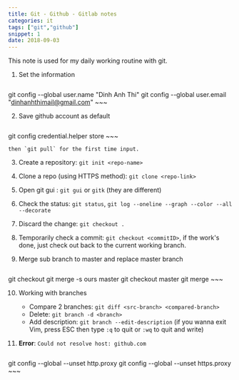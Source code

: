 ```yaml
---
title: Git - Github - Gitlab notes
categories: it
tags: ["git","github"]
snippet: 1
date: 2018-09-03
---
```


This note is used for my daily working routine with git.

1. Set the information

	~~~ bash
git config --global user.name "Dinh Anh Thi"
git config --global user.email "dinhanhthimail@gmail.com"
	~~~

2. Save github account as default 

	~~~ bash
git config credential.helper store
	~~~

	then `git pull` for the first time input.

3. Create a repository: `git init <repo-name>`

4. Clone a repo (using HTTPS method): `git clone <repo-link>`

5. Open git gui : `git gui` or `gitk` (they are different)

6. Check the status: `git status`, `git log --oneline --graph --color --all --decorate`

7. Discard the change: `git checkout .`

8. Temporarily check a commit: `git checkout <commitID>`, if the work's done, just check out back to the current working branch.

9. Merge sub branch to master and replace master branch

	~~~ bash
git checkout <nhanh>
git merge -s ours master
git checkout master
git merge <nhanh>
	~~~

10. Working with branches

	- Compare 2 branches: `git diff <src-branch> <compared-branch>`
	- Delete: `git branch -d <branch>`
	- Add description: `git branch --edit-description` (if you wanna exit Vim, press ESC then type `:q` to quit or `:wq` to quit and write)

11. **Error**: `Could not resolve host: github.com`

	~~~ bash
git config --global --unset http.proxy 
git config --global --unset https.proxy
	~~~
